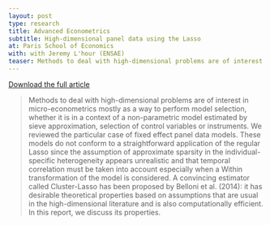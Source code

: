 ```yaml
---
layout: post
type: research
title: Advanced Econometrics
subtitle: High-dimensional panel data using the Lasso 
at: Paris School of Economics
with: with Jeremy L'hour (ENSAE)
teaser: Methods to deal with high-dimensional problems are of interest in micro-econometrics mostly as a way to perform model selection, whether it is in a context of a non-parametric model estimated by sieve approximation, selection of control variables or instruments...
---
```


<a href="{{ base.url }}/download/LHOUR_SALEILLE_ADVMETRICS2015.pdf" target="_blank">Download the full article</a>

> Methods to deal with high-dimensional problems are of interest in micro-econometrics mostly as a way to perform model selection, whether it is in a context of a non-parametric model estimated by sieve approximation, selection of control variables or instruments. We reviewed the particular case of fixed effect panel data models. These models do not conform to a straightforward application of the regular Lasso since the assumption of approximate sparsity in the individual-specific heterogeneity appears unrealistic and that temporal correlation must be taken into account especially when a Within transformation of the model is considered. A convincing estimator called Cluster-Lasso has been proposed by Belloni et al. (2014): it has desirable theoretical properties based on assumptions that are usual in the high-dimensional literature and is also computationally efficient. In this report, we discuss its properties.